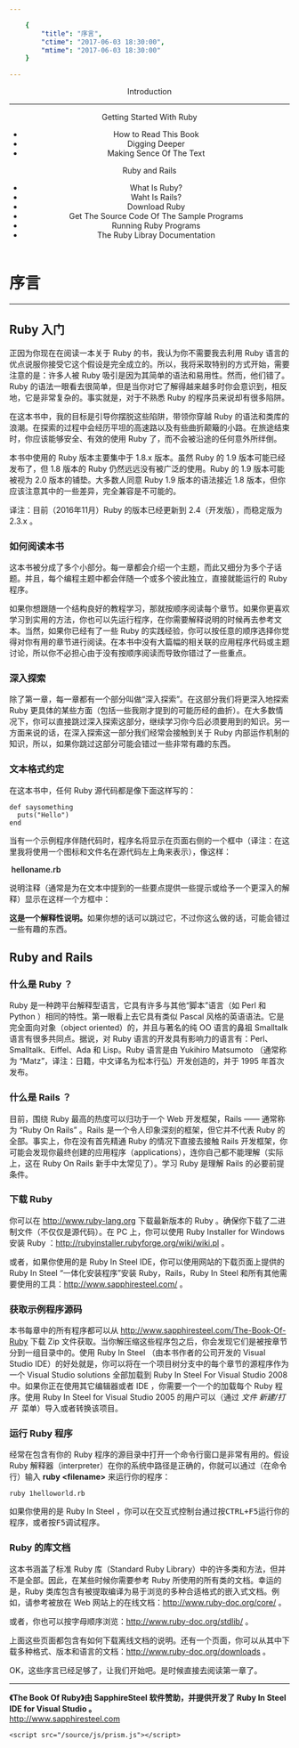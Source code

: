 ```yaml
---

	{
		"title": "序言",
		"ctime": "2017-06-03 18:30:00",
		"mtime": "2017-06-03 18:30:00"
	}

---
```


<!DOCTYPE html>
<html lang="en">
<body>
	<header class="hidden-sm-down text-xs-left">
		<p class="h1 text-xs-center">Introduction</p><hr />
		<p class="h2 text-xs-center">Getting Started With Ruby</p>
		<ul>
			<li class="h3">How to Read This Book</li>
			<li class="h3">Digging Deeper</li>
			<li class="h3">Making Sence Of The Text</li>
		</ul>
		<p class="h2 text-xs-center">Ruby and Rails</p>
		<ul>
			<li class="h3">What Is Ruby?</li>
			<li class="h3">Waht Is Rails?</li>
			<li class="h3">Download Ruby</li>
			<li class="h3">Get The Source Code Of The Sample Programs</li>
			<li class="h3">Running Ruby Programs</li>
			<li class="h3">The Ruby Libray Documentation</li>
		</ul>
	</header>
	<h1 class="text-xs-center">序言</h1><hr />
	<section>
		<h2 class="page-title text-xs-center">Ruby 入门</h2>
		<p class="head-indent">
			正因为你现在在阅读一本关于 Ruby 的书，我认为你不需要我去利用 Ruby 语言的优点说服你接受它这个假设是完全成立的。所以，我将采取特别的方式开始，需要注意的是：许多人被 Ruby 吸引是因为其简单的语法和易用性。然而，他们错了。Ruby 的语法一眼看去很简单，但是当你对它了解得越来越多时你会意识到，相反地，它是非常复杂的。事实就是，对于不熟悉 Ruby 的程序员来说却有很多陷阱。
		</p>
		<p class="head-indent">
			在这本书中，我的目标是引导你摆脱这些陷阱，带领你穿越 Ruby 的语法和类库的浪潮。在探索的过程中会经历平坦的高速路以及有些曲折颠簸的小路。在旅途结束时，你应该能够安全、有效的使用 Ruby 了，而不会被沿途的任何意外所绊倒。
		</p>
		<p class="head-indent">
			本书中使用的 Ruby 版本主要集中于 1.8.x 版本。虽然 Ruby 的 1.9 版本可能已经发布了，但 1.8 版本的 Ruby 仍然远远没有被广泛的使用。Ruby 的 1.9 版本可能被视为 2.0 版本的铺垫。大多数人同意 Ruby 1.9 版本的语法接近 1.8 版本，但你应该注意其中的一些差异，完全兼容是不可能的。
		</p>
		<div class="note">译注：目前（2016年11月）Ruby 的版本已经更新到 2.4（开发版），而稳定版为 2.3.x 。</div>
		<section>
			<h3>如何阅读本书</h3>
			<p class="head-indent">
				这本书被分成了多个小部分。每一章都会介绍一个主题，而此又细分为多个子话题。并且，每个编程主题中都会伴随一个或多个彼此独立，直接就能运行的 Ruby 程序。
			</p>
			<p class="head-indent">
				如果你想跟随一个结构良好的教程学习，那就按顺序阅读每个章节。如果你更喜欢学习到实用的方法，你也可以先运行程序，在你需要解释说明的时候再去参考文本。当然，如果你已经有了一些 Ruby 的实践经验，你可以按任意的顺序选择你觉得对你有用的章节进行阅读。在本书中没有大篇幅的相关联的应用程序代码或主题讨论，所以你不必担心由于没有按顺序阅读而导致你错过了一些重点。
			</p>
		</section>
		<section>
			<h3>深入探索</h3>
			<p class="head-indent">
				除了第一章，每一章都有一个部分叫做“深入探索”。在这部分我们将更深入地探索 Ruby 更具体的某些方面（包括一些我刚才提到的可能历经的曲折）。在大多数情况下，你可以直接跳过深入探索这部分，继续学习你今后必须要用到的知识。另一方面来说的话，在深入探索这一部分我们经常会接触到关于 Ruby 内部运作机制的知识，所以，如果你跳过这部分可能会错过一些非常有趣的东西。
			</p>
		</section>
		<section>
			<h3>文本格式约定</h3>
			<p class="head-indent">在这本书中，任何 Ruby 源代码都是像下面这样写的：</p>
			<pre class="language-ruby line-numbers"><code>def saysomething
  puts("Hello")
end</code></pre>
			<p class="head-indent">
				当有一个示例程序伴随代码时，程序名将显示在页面右侧的一个框中（译注：在这里我将使用一个图标和文件名在源代码左上角来表示），像这样：
			</p>
			<div style="font-weight: 600"><span class="fa fa-file-code-o"></span>&nbsp;helloname.rb</div>
			<p class="head-indent">
				说明注释（通常是为在文本中提到的一些要点提供一些提示或给予一个更深入的解释）显示在这样一个方框中：
			</p>
			<div class="note head-indent">
				<strong>这是一个解释性说明。</strong>如果你想的话可以跳过它，不过你这么做的话，可能会错过一些有趣的东西。
			</div>
		</section>
	</section>
	<section>
		<h2 class="text-xs-center">Ruby and Rails</h2>
		<section>
			<h3>什么是 Ruby ？</h3>
			<p class="head-indent">
				Ruby 是一种跨平台解释型语言，它具有许多与其他“脚本”语言（如 Perl 和 Python ）相同的特性。第一眼看上去它具有类似 Pascal 风格的英语语法。它是完全面向对象（object oriented）的，并且与著名的纯 OO 语言的鼻祖 Smalltalk 语言有很多共同点。据说，对 Ruby 语言的开发具有影响力的语言有：Perl、Smalltalk、Eiffel、Ada 和 Lisp。Ruby 语言是由 Yukihiro Matsumoto （通常称为 “Matz”，译注：日籍，中文译名为松本行弘）开发创造的，并于 1995 年首次发布。
			</p>
		</section>
		<section>
			<h3>什么是 Rails ？</h3>
			<p class="head-indent">
				目前，围绕 Ruby 最高的热度可以归功于一个 Web 开发框架，Rails —— 通常称为 “Ruby On Rails” 。Rails  是一个令人印象深刻的框架，但它并不代表 Ruby 的全部。事实上，你在没有首先精通 Ruby 的情况下直接去接触 Rails 开发框架，你可能会发现你最终创建的应用程序（applications），连你自己都不能理解（实际上，这在 Ruby On Rails 新手中太常见了）。学习 Ruby 是理解 Rails 的必要前提条件。
			</p>
		</section>
		<section>
			<h3>下载 Ruby</h3>
			<p class="head-indent">
				你可以在 <a href="http://www.ruby-lang.org" target="_blank">http://www.ruby-lang.org</a> 下载最新版本的 Ruby 。确保你下载了二进制文件（不仅仅是源代码）。在 PC 上，你可以使用 Ruby Installer for Windows 安装 Ruby ：<a href="http://rubyinstaller.rubyforge.org/wiki/wiki.pl" target="_blank">http://rubyinstaller.rubyforge.org/wiki/wiki.pl</a> 。
			</p>
			<p class="head-indent">
				或者，如果你使用的是 Ruby In Steel IDE，你可以使用网站的下载页面上提供的 Ruby In Steel “一体化安装程序”安装 Ruby，Rails，Ruby In Steel 和所有其他需要使用的工具：<a href="http://www.sapphiresteel.com/" target="_blank">http://www.sapphiresteel.com/</a> 。
			</p>
		</section>
		<section>
			<h3>获取示例程序源码</h3>
			<p class="head-indent">
				本书每章中的所有程序都可以从 <a href="http://www.sapphiresteel.com/The-Book-Of-Ruby" target="_blank">http://www.sapphiresteel.com/The-Book-Of-Ruby</a> 下载 Zip 文件获取。当你解压缩这些程序包之后，你会发现它们是被按章节分到一组目录中的。使用 Ruby In Steel （由本书作者的公司开发的 Visual Studio IDE）的好处就是，你可以将在一个项目树分支中的每个章节的源程序作为一个 Visual Studio solutions 全部加载到  Ruby In Steel For Visual Studio 2008 中。如果你正在使用其它编辑器或者 IDE ，你需要一个一个的加载每个 Ruby 程序。使用 Ruby In Steel for Visual Studio 2005 的用户可以（通过<em>&nbsp;文件 新建/打开&nbsp;&nbsp;</em>菜单）导入或者转换该项目。
			</p>
		</section>
		<section>
			<h3>运行 Ruby 程序</h3>
			<p class="head-indent">
				经常在包含有你的 Ruby 程序的源目录中打开一个命令行窗口是非常有用的。假设 Ruby 解释器（interpreter）在你的系统中路径是正确的，你就可以通过（在命令行）输入 <strong>ruby &lt;filename&gt;</strong> 来运行你的程序：
			</p>
			<pre class="language-ruby"><code>ruby 1helloworld.rb</code></pre>
			<p class="head-indent">
				如果你使用的是 Ruby In Steel ，你可以在交互式控制台通过按<kbd>CTRL+F5</kbd>运行你的程序，或者按<kbd>F5</kbd>调试程序。
			</p>
		</section>
		<section>
			<h3>Ruby 的库文档</h3>
			<p class="head-indent">
				这本书涵盖了标准 Ruby 库（Standard Ruby Library）中的许多类和方法，但并不是全部。因此，在某些时候你需要参考 Ruby 所使用的所有类的文档。幸运的是，Ruby 类库包含有被提取编译为易于浏览的多种合适格式的嵌入式文档。例如，请参考被放在 Web 网站上的在线文档：<a href="http://www.ruby-doc.org/core/" target="_blank">http://www.ruby-doc.org/core/</a> 。
			</p>
			<p class="head-indent">
				或者，你也可以按字母顺序浏览：<a href="http://www.ruby-doc.org/stdlib/" target="_blank">http://www.ruby-doc.org/stdlib/</a> 。
			</p>
			<p class="head-indent">
				上面这些页面都包含有如何下载离线文档的说明。还有一个页面，你可以从其中下载多种格式、版本和语言的文档：<a href="http://www.ruby-doc.org/downloads" target="_blank">http://www.ruby-doc.org/downloads</a> 。
			</p>
			<p class="head-indent">
				OK，这些序言已经足够了，让我们开始吧。是时候直接去阅读第一章了。
			</p>
		</section>
		<hr />
		<p class="head-indent">
			<strong>《The Book Of Ruby》由 SapphireSteel 软件赞助，并提供开发了 Ruby In Steel IDE for Visual Studio 。</strong><br />
			<a href="http://www.sapphiresteel.com" target="_blank">http://www.sapphiresteel.com</a>
		</p>
	</section>

	<script src="/source/js/prism.js"></script>
</body>
</html>